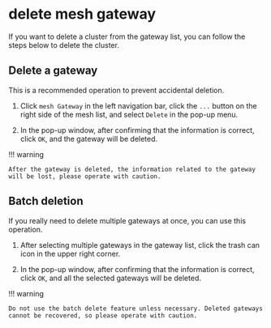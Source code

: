 # delete mesh gateway

If you want to delete a cluster from the gateway list, you can follow the steps below to delete the cluster.

## Delete a gateway

This is a recommended operation to prevent accidental deletion.

1. Click `mesh Gateway` in the left navigation bar, click the `...` button on the right side of the mesh list, and select `Delete` in the pop-up menu.

    

2. In the pop-up window, after confirming that the information is correct, click `OK`, and the gateway will be deleted.

    

!!! warning

    After the gateway is deleted, the information related to the gateway will be lost, please operate with caution.

## Batch deletion

If you really need to delete multiple gateways at once, you can use this operation.

1. After selecting multiple gateways in the gateway list, click the trash can icon in the upper right corner.

    

2. In the pop-up window, after confirming that the information is correct, click `OK`, and all the selected gateways will be deleted.

    

!!! warning
    
    Do not use the batch delete feature unless necessary. Deleted gateways cannot be recovered, so please operate with caution.